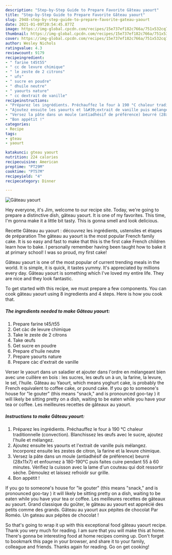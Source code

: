```yaml
---
description: "Step-by-Step Guide to Prepare Favorite Gâteau yaourt"
title: "Step-by-Step Guide to Prepare Favorite Gâteau yaourt"
slug: 2948-step-by-step-guide-to-prepare-favorite-gateau-yaourt
date: 2021-01-09T20:54:45.877Z
image: https://img-global.cpcdn.com/recipes/15e737ef182c766a/751x532cq70/gateau-yaourt-photo-principale-de-la-recette.jpg
thumbnail: https://img-global.cpcdn.com/recipes/15e737ef182c766a/751x532cq70/gateau-yaourt-photo-principale-de-la-recette.jpg
cover: https://img-global.cpcdn.com/recipes/15e737ef182c766a/751x532cq70/gateau-yaourt-photo-principale-de-la-recette.jpg
author: Wesley Nichols
ratingvalue: 4.3
reviewcount: 9179
recipeingredient:
- " farine t45t55"
- " cc de levure chimique"
- " le zeste de 2 citrons"
- " ufs"
- " sucre en poudre"
- " dhuile neutre"
- " yaourts nature"
- " cc dextrait de vanille"
recipeinstructions:
- "Préparez les ingrédients. Préchauffez le four à 190 °C chaleur traditionnelle (convection). Blanchissez les œufs avec le sucre, ajoutez l&#39;huile et mélangez."
- "Ajoutez ensuite les yaourts et l&#39;extrait de vanille puis mélangez. Incorporez ensuite les zestes de citron, la farine et la levure chimique."
- "Versez la pâte dans un moule (antiadhésif de préférence) beurré (28x11x7) et enfournez à 180-190°C puis faites cuire pendant 55 à 60 minutes. Vérifiez la cuisson avec la lame d&#39;un couteau qui doit ressortir sèche. Démoulez et laissez refroidir sur grille."
- "Bon appétit !"
categories:
- Recipe
tags:
- gteau
- yaourt

katakunci: gteau yaourt 
nutrition: 224 calories
recipecuisine: American
preptime: "PT29M"
cooktime: "PT57M"
recipeyield: "4"
recipecategory: Dinner

---
```



![Gâteau yaourt](https://img-global.cpcdn.com/recipes/15e737ef182c766a/751x532cq70/gateau-yaourt-photo-principale-de-la-recette.jpg)

Hey everyone, it's Jim, welcome to our recipe site. Today, we're going to prepare a distinctive dish, gâteau yaourt. It is one of my favorites. This time, I'm gonna make it a little bit tasty. This is gonna smell and look delicious.

Recette Gâteau au yaourt : découvrez les ingrédients, ustensiles et étapes de préparation The gâteau au yaourt is the most popular French family cake. It is so easy and fast to make that this is the first cake French children learn how to bake. I personally remember having been taught how to bake it at primary school! I was so proud, my first cake!

Gâteau yaourt is one of the most popular of current trending meals in the world. It is simple, it is quick, it tastes yummy. It's appreciated by millions every day. Gâteau yaourt is something which I've loved my entire life. They are nice and they look fantastic.


To get started with this recipe, we must prepare a few components. You can cook gâteau yaourt using 8 ingredients and 4 steps. Here is how you cook that.

<!--inarticleads1-->

##### The ingredients needed to make Gâteau yaourt:

1. Prepare  farine t45/t55
1. Get  càc de levure chimique
1. Take  le zeste de 2 citrons
1. Take  œufs
1. Get  sucre en poudre
1. Prepare  d&#39;huile neutre
1. Prepare  yaourts nature
1. Prepare  càc d&#39;extrait de vanille


Verser le yaourt dans un saladier et ajouter dans l&#39;ordre en mélangeant bien avec une cuillère en bois : les sucres, les œufs un à un, la farine, la levure, le sel, l&#39;huile. Gâteau au Yaourt, which means yoghurt cake, is probably the French equivalent to coffee cake, or pound cake. If you go to someone&#39;s house for &#34;le gouter&#34; (this means &#34;snack,&#34; and is pronounced goo-tay ) it will likely be sitting pretty on a dish, waiting to be eaten while you have your tea or coffee. Les meilleures recettes de gâteaux au yaourt. 

<!--inarticleads2-->

##### Instructions to make Gâteau yaourt:

1. Préparez les ingrédients. Préchauffez le four à 190 °C chaleur traditionnelle (convection). Blanchissez les œufs avec le sucre, ajoutez l&#39;huile et mélangez.
1. Ajoutez ensuite les yaourts et l&#39;extrait de vanille puis mélangez. Incorporez ensuite les zestes de citron, la farine et la levure chimique.
1. Versez la pâte dans un moule (antiadhésif de préférence) beurré (28x11x7) et enfournez à 180-190°C puis faites cuire pendant 55 à 60 minutes. Vérifiez la cuisson avec la lame d&#39;un couteau qui doit ressortir sèche. Démoulez et laissez refroidir sur grille.
1. Bon appétit !


If you go to someone&#39;s house for &#34;le gouter&#34; (this means &#34;snack,&#34; and is pronounced goo-tay ) it will likely be sitting pretty on a dish, waiting to be eaten while you have your tea or coffee. Les meilleures recettes de gâteaux au yaourt. Grand classique du goûter, le gâteau au yaourt est apprécié des petits comme des grands. Gâteau au yaourt aux pépites de chocolat Par Roméo. Un gateau aux pépites de chocolat ! 

So that's going to wrap it up with this exceptional food gâteau yaourt recipe. Thank you very much for reading. I am sure that you will make this at home. There's gonna be interesting food at home recipes coming up. Don't forget to bookmark this page in your browser, and share it to your family, colleague and friends. Thanks again for reading. Go on get cooking!
